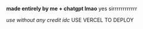 **made entirely by me + chatgpt lmao**
yes sirrrrrrrrrrrr

_use without any credit idc_
USE VERCEL TO DEPLOY